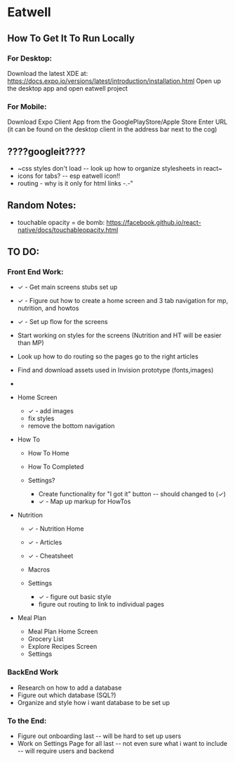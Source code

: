 # Eatwell

## How To Get It To Run Locally
### For Desktop:
Download the latest XDE at: https://docs.expo.io/versions/latest/introduction/installation.html
Open up the desktop app and open eatwell project

### For Mobile:
Download Expo Client App from the GooglePlayStore/Apple Store
Enter URL (it can be found on the desktop client in the address bar next to the cog)

## ????googleit????
* ~css styles don't load -- look up how to organize stylesheets in react~
* icons for tabs? -- esp eatwell icon!!
* routing - why is it only for html links -.-"

## Random Notes:
* touchable opacity = de bomb: https://facebook.github.io/react-native/docs/touchableopacity.html

## TO DO:
### Front End Work:
* ✓ - Get main screens stubs set up
* ✓ - Figure out how to create a home screen and 3 tab navigation for mp, nutrition, and howtos
* ✓ - Set up flow for the screens
* Start working on styles for the screens (Nutrition and HT will be easier than MP)
* Look up how to do routing so the pages go to the right articles
* Find and download assets used in Invision prototype (fonts,images)
*

* Home Screen
	*  ✓ - add images
	* fix styles
	* remove the bottom navigation

* How To
	* How To Home
	* How To Completed
	* Settings?

		* Create functionality for "I got it" button -- should changed to (✓)
		* ✓ - Map up markup for HowTos

* Nutrition
	* ✓ - Nutrition Home
	* ✓ - Articles
	* ✓ - Cheatsheet
	* Macros
	* Settings

		* ✓ - figure out basic style
		* figure out routing to link to individual pages

* Meal Plan
	* Meal Plan Home Screen
	* Grocery List
	* Explore Recipes Screen
	* Settings

### BackEnd Work
* Research on how to add a database
* Figure out which database (SQL?)
* Organize and style how i want database to be set up

### To the End:
* Figure out onboarding last -- will be hard to set up users
* Work on Settings Page for all last -- not even sure what i want to include -- will require users and backend
